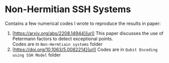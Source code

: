 # Non-Hermitian SSH Systems
Contains a few numerical codes I wrote to reproduce the results in paper: 
1) [https://arxiv.org/abs/2208.14944](url) This paper discusses the use of Petermann factors to detect exceptional points. 
   <br /> Codes are in `Non-Hermtiain systems` folder 
2) [https://doi.org/10.1063/5.0082214](url)
   Codes are in `Qubit Encoding using SSH Model` folder
